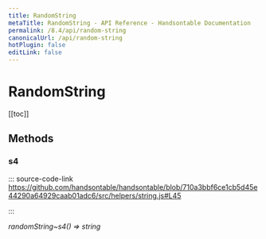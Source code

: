 ```yaml
---
title: RandomString
metaTitle: RandomString - API Reference - Handsontable Documentation
permalink: /8.4/api/random-string
canonicalUrl: /api/random-string
hotPlugin: false
editLink: false
---
```


# RandomString

[[toc]]
## Methods

### s4
  
::: source-code-link https://github.com/handsontable/handsontable/blob/710a3bbf6ce1cb5d45e44290a64929caab01adc6/src/helpers/string.js#L45

:::

_randomString~s4() ⇒ string_


